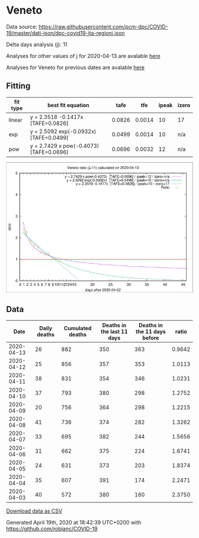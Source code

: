 # Veneto

Data source: https://raw.githubusercontent.com/pcm-dpc/COVID-19/master/dati-json/dpc-covid19-ita-regioni.json

Delta days analysis (j): 11

Analyses for other values of j for 2020-04-13 are avalable [here](../2020-04-13/README.md)

Analyses for Veneto for previous dates are avalable [here](../README.md)

## Fitting 
|fit type|best fit equation|tafe|tfe|ipeak|izero|
|-------|-----|--------|------|---|---|
|linear|y = 2.3518 -0.1417x  [TAFE=0.0826]|0.0826|0.0014|10|17|
|exp|y = 2.5092 exp(-0.0932x)  [TAFE=0.0499]|0.0499|0.0014|10|n/a|
|pow|y = 2.7429 x pow(-0.4073)  [TAFE=0.0696]|0.0696|0.0032|12|n/a|

![Plot](COVID-19_veneto_j11_2020-04-13.png)

## Data
|Date|Daily deaths|Cumulated deaths|Deaths in the last 11 days|Deaths in the 11 days before|ratio|
|----|----------|-----------|-------|--------------------|-----|
|2020-04-13|26|882|350|363|0.9642|
|2020-04-12|25|856|357|353|1.0113|
|2020-04-11|38|831|354|346|1.0231|
|2020-04-10|37|793|380|298|1.2752|
|2020-04-09|20|756|364|298|1.2215|
|2020-04-08|41|736|374|282|1.3262|
|2020-04-07|33|695|382|244|1.5656|
|2020-04-06|31|662|375|224|1.6741|
|2020-04-05|24|631|373|203|1.8374|
|2020-04-04|35|607|391|174|2.2471|
|2020-04-03|40|572|380|160|2.3750|

[Download data as CSV](COVID-19_veneto_j11_2020-04-13.csv)

Generated April 19th, 2020 at 18:42:39 UTC+0200 with https://github.com/robianc/COVID-19
